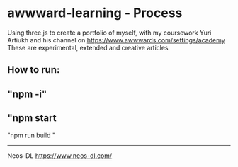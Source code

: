 ﻿# awwward-learning - Process 
Using three.js to create a portfolio of myself, with my coursework
Yuri Artiukh and his channel on https://www.awwwards.com/settings/academy
These are experimental, extended and creative articles

How to run: 
-
"npm -i"
-
"npm start
-
"npm run build "



-------
Neos-DL
https://www.neos-dl.com/
